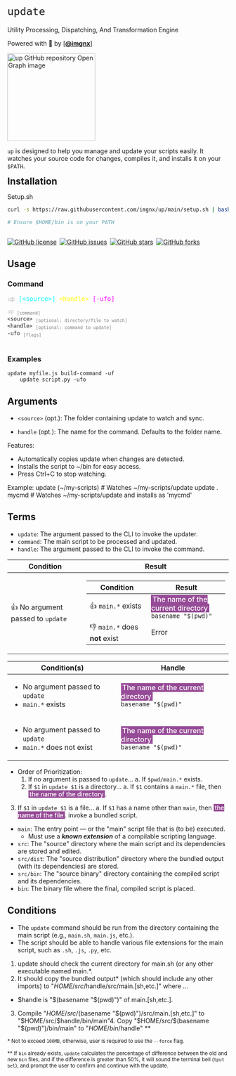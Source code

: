 # `update`

Utility Processing, Dispatching, And Transformation Engine

Powered with 🥄 by \[[**@imgnx**](https://github.com/imgnx)\]

<p align="left">
    <a href="https://github.com/imgnx/up">
        <img src="https://opengraph.githubassets.com/1/imgnx/up" alt="up GitHub repository Open Graph image" width="200" />
    </a>
</p>

<!-- prettier-ignore -->
`up` is designed to help you manage and update your scripts easily. It watches your source code for changes, compiles it, and installs it on your `$PATH`.

<div style="font-size: 1.5em;"><b>Installation</b></div>

Setup.sh

```sh
curl -s https://raw.githubusercontent.com/imgnx/up/main/setup.sh | bash -s -- "$HOME/bin/up"
```

```sh
# Ensure $HOME/bin is on your PATH



```

<div style="display: flex; gap: 0.5em; align-items: center;">
<a href="https://github.com/imgnx/up/blob/main/LICENSE">
    <img alt="GitHub license" src="https://img.shields.io/github/license/imgnx/up" />
</a>
<a href="https://github.com/imgnx/up/issues">
    <img alt="GitHub issues" src="https://img.shields.io/github/issues/imgnx/up" />
</a>
<a href="https://github.com/imgnx/up/stargazers">
    <img alt="GitHub stars" src="https://img.shields.io/github/stars/imgnx/up?style=social" />
</a>
<a href="https://github.com/imgnx/up/network/members">
    <img alt="GitHub forks" src="https://img.shields.io/github/forks/imgnx/up?style=social" />
</a>
</div>

## Usage

### Command

<pre>
<span style="color: #BBB">up</span> <span style="color: cyan">[&lt;source&gt;]</span> <span style="color: yellow">&lt;handle&gt;</span> <span style="color: magenta">[-ufo]</span>
<code>
<span style="color: #BBB">up</span> <sub style="color:#808080;">[command]</sub>
<span>&lt;source&gt;</span> <sub style="color:#808080;">[optional: directory/file to watch]</sub>
<span>&lt;handle&gt;</span> <sub style="color:#808080;">[optional: command to update]</sub>
<span>-ufo</span> <sub style="color:#808080;">[flags]</sub>
</code>
</pre>

### Examples

```1sh
update myfile.js build-command -uf
    update script.py -ufo
```

## Arguments

- `<source>` (opt.): The folder containing update to watch and sync.

- `handle` (opt.): The name for the command. Defaults to the folder name.

Features:

- Automatically copies update when changes are detected.
- Installs the script to ~/bin for easy access.
- Press Ctrl+C to stop watching.

Example: update (~/my-scripts) # Watches ~/my-scripts/update update . mycmd # Watches ~/my-scripts/update and
installs as 'mycmd'

<!-- prettier-ignore -->
## Terms

- `update`: The argument passed to the CLI to invoke the updater.
- `command`: The main script to be processed and updated.
- `handle`: The argument passed to the CLI to invoke the command.

| Condition                         | Result                                                                                                                                                                                                                                                            |
| --------------------------------- | ----------------------------------------------------------------------------------------------------------------------------------------------------------------------------------------------------------------------------------------------------------------- |
| 👍 No argument passed to `update` | <table><thead><th>Condition</th><th>Result</th></thead><tbody><tr><td>👍 `main.*` exists</td><td><mark>The name of the current directory</mark><br /> `basename "$(pwd)"`</td></tr><tr><td>👎 `main.*` does **not** exist</td><td>Error</td></tr></tbody></table> |

| Condition(s)                                                                     | Handle                                                                   |
| -------------------------------------------------------------------------------- | ------------------------------------------------------------------------ |
| <ul><li>No argument passed to `update`</li><li>`main.*` exists</li></ul>         | <mark>The name of the current directory</mark><br /> `basename "$(pwd)"` |
| <ul><li>No argument passed to `update`</li><li>`main.*` does not exist</li></ul> | <mark>The name of the current directory</mark><br /> `basename "$(pwd)"` |

- Order of Prioritization:
  1. If no argument is passed to `update`... a. If `$pwd/main.*` exists.
  2. If `$1` in `update $1` is a directory... a. If `$1` contains a `main.*` file, then <mark>the name of the
     directory</mark>.

3. If `$1` in `update $1` is a file... a. If `$1` has a name other than `main`, then <mark>the name of the
   file</mark>. invoke a bundled script.

- `main`: The entry point — or the "main" script file that is (to be) executed.
  - Must use a _**known extension**_ of a compilable scripting language.
- `src`: The "source" directory where the main script and its dependencies are stored and edited.
- `src/dist`: The "source distribution" directory where the bundled output (with its dependencies) are stored.
- `src/bin`: The "source binary" directory containing the compiled script and its dependencies.
- `bin`: The binary file where the final, compiled script is placed.

## Conditions

- The `update` command should be run from the directory containing the main script (e.g., `main.sh`,
  `main.js`, etc.).
- The script should be able to handle various file extensions for the main script, such as `.sh`, `.js`,
  `.py`, etc.

1. update should check the current directory for main.sh (or any other executable named main.\*.
2. It should copy the bundled output\* (which should include any other imports) to
   "$HOME/src/$handle/src/main.[sh,etc.]" where ...

- $handle is "$(basename "$(pwd)")" of main.[sh,etc.].

3. Compile "$HOME/src/$(basename
   "$(pwd)")/src/main.[sh,etc.]" to "$HOME/src/$handle/bin/main"4. Copy "$HOME/src/$(basename "$(pwd)")/bin/main"
   to "$HOME/bin/$handle" \*\*

<!-- prettier-ignore -->
<small>* Not to exceed `100MB`, otherwise, user is required to use the `--force` flag.</small>

<!-- prettier-ignore -->
<small>** If `bin` already exists, `update` calculates the percentage of difference between the old and new `bin` files, and if the difference is greater than 50%, it will sound the terminal bell (`tput bel`), and prompt the user to confirm and continue with the update.
</small>

<style>
    mark {
        background-color: rgb(150,75,150);
        color: #FFFFFF;
        padding-left: 0.2em;
        padding-right: 0.2em;
        font-weight: 500;
    }
    code {
        font-weight: 500;
    }
    error {
        color: red;
        font-weight: 500;
    }
</style>
